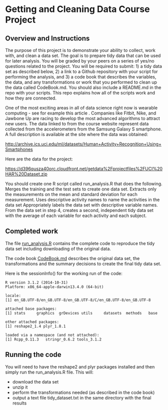 Getting and Cleaning Data Course Project
======================


## Overview and Instructions

The purpose of this project is to demonstrate your ability to collect, work with, and clean a data set. The goal is to prepare tidy data that can be used for later analysis. You will be graded by your peers on a series of yes/no questions related to the project. You will be required to submit: 1) a tidy data set as described below, 2) a link to a Github repository with your script for performing the analysis, and 3) a code book that describes the variables, the data, and any transformations or work that you performed to clean up the data called CodeBook.md. You should also include a README.md in the repo with your scripts. This repo explains how all of the scripts work and how they are connected.  

One of the most exciting areas in all of data science right now is wearable computing - see for example this article . Companies like Fitbit, Nike, and Jawbone Up are racing to develop the most advanced algorithms to attract new users. The data linked to from the course website represent data collected from the accelerometers from the Samsung Galaxy S smartphone. A full description is available at the site where the data was obtained: 

http://archive.ics.uci.edu/ml/datasets/Human+Activity+Recognition+Using+Smartphones 

Here are the data for the project: 

https://d396qusza40orc.cloudfront.net/getdata%2Fprojectfiles%2FUCI%20HAR%20Dataset.zip 

 You should create one R script called run_analysis.R that does the following. 
Merges the training and the test sets to create one data set.
Extracts only the measurements on the mean and standard deviation for each measurement. 
Uses descriptive activity names to name the activities in the data set
Appropriately labels the data set with descriptive variable names. 
From the data set in step 4, creates a second, independent tidy data set with the average of each variable for each activity and each subject.


## Completed work

The file [run_analysis.R](run_analysis.R) contains the complete code to reproduce the tidy data set including downloading of the original data. 

The code book [CodeBook.md](CodeBook.md) describes the original data set, the transformations and the summary decisions to create the final tidy data set.


Here is the sessionInfo() for the working run of the code:

```
R version 3.1.2 (2014-10-31)
Platform: x86_64-apple-darwin13.4.0 (64-bit)

locale:
[1] en_GB.UTF-8/en_GB.UTF-8/en_GB.UTF-8/C/en_GB.UTF-8/en_GB.UTF-8

attached base packages:
[1] stats     graphics  grDevices utils     datasets  methods   base     

other attached packages:
[1] reshape2_1.4 plyr_1.8.1  

loaded via a namespace (and not attached):
[1] Rcpp_0.11.3   stringr_0.6.2 tools_3.1.2  
```


## Running the code

You will need to have the reshape2 and plyr packages installed and then simply run the run_analysis.R file.  This will: 


* download the data set
* unzip it
* perform the transformations needed (as described in the code book)
* output a text file tidy_dataset.txt in the same directory with the final results
